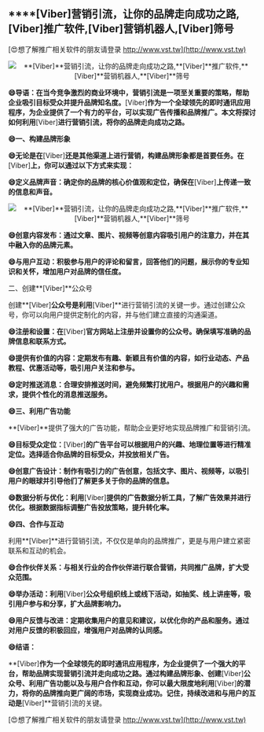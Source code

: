 ## ****[Viber]**营销引流，让你的品牌走向成功之路,**[Viber]**推广软件,**[Viber]**营销机器人,**[Viber]**筛号**

[😍想了解推广相关软件的朋友请登录 http://www.vst.tw](http://www.vst.tw)

 <center><img src="https://vst.tw/MP4/tuiguang/png/6.png" alt="**[Viber]**营销引流，让你的品牌走向成功之路,**[Viber]**推广软件,**[Viber]**营销机器人,**[Viber]**筛号"></center>

**😄导语：在当今竞争激烈的商业环境中，营销引流是一项至关重要的策略，帮助企业吸引目标受众并提升品牌知名度。**[Viber]**作为一个全球领先的即时通讯应用程序，为企业提供了一个有力的平台，可以实现广告传播和品牌推广。本文将探讨如何利用**[Viber]**进行营销引流，将你的品牌走向成功之路。**

**😄一、构建品牌形象**

**😄无论是在**[Viber]**还是其他渠道上进行营销，构建品牌形象都是首要任务。在**[Viber]**上，你可以通过以下方式来实现：**

**😄定义品牌声音：确定你的品牌的核心价值观和定位，确保在**[Viber]**上传递一致的信息和声音。**

 <center><img src="https://vst.tw/MP4/tuiguang/png/0.png" alt="**[Viber]**营销引流，让你的品牌走向成功之路,**[Viber]**推广软件,**[Viber]**营销机器人,**[Viber]**筛号"></center>

**😄创意内容发布：通过文章、图片、视频等创意内容吸引用户的注意力，并在其中融入你的品牌元素。**

**😄与用户互动：积极参与用户的评论和留言，回答他们的问题，展示你的专业知识和关怀，增加用户对品牌的信任度。**

二、创建**[Viber]**公众号

创建**[Viber]**公众号是利用**[Viber]**进行营销引流的关键一步。通过创建公众号，你可以向用户提供定制化的内容，并与他们建立直接的沟通渠道。

**😄注册和设置：在**[Viber]**官方网站上注册并设置你的公众号。确保填写准确的品牌信息和联系方式。**

**😄提供有价值的内容：定期发布有趣、新颖且有价值的内容，如行业动态、产品教程、优惠活动等，吸引用户关注和参与。**

**😄定时推送消息：合理安排推送时间，避免频繁打扰用户。根据用户的兴趣和需求，提供个性化的消息推送服务。**

**😄三、利用广告功能**

**[Viber]**提供了强大的广告功能，帮助企业更好地实现品牌推广和营销引流。

**😄目标受众定位：**[Viber]**的广告平台可以根据用户的兴趣、地理位置等进行精准定位。选择适合你品牌的目标受众，并投放相关广告。**

**😄创意广告设计：制作有吸引力的广告创意，包括文字、图片、视频等，以吸引用户的眼球并引导他们了解更多关于你的品牌的信息。**

**😄数据分析与优化：利用**[Viber]**提供的广告数据分析工具，了解广告效果并进行优化。根据数据指标调整广告投放策略，提升转化率。**

**😄四、合作与互动**

利用**[Viber]**进行营销引流，不仅仅是单向的品牌推广，更是与用户建立紧密联系和互动的机会。

**😄合作伙伴关系：与相关行业的合作伙伴进行联合营销，共同推广品牌，扩大受众范围。**

**😄举办活动：利用**[Viber]**公众号组织线上或线下活动，如抽奖、线上讲座等，吸引用户参与和分享，扩大品牌影响力。**

**😄用户反馈与改进：定期收集用户的意见和建议，以优化你的产品和服务。通过对用户反馈的积极回应，增强用户对品牌的认同感。**

**😄结语：**

**[Viber]**作为一个全球领先的即时通讯应用程序，为企业提供了一个强大的平台，帮助品牌实现营销引流并走向成功之路。通过构建品牌形象、创建**[Viber]**公众号、利用广告功能以及与用户合作和互动，你可以最大限度地利用**[Viber]**的潜力，将你的品牌推向更广阔的市场，实现商业成功。记住，持续改进和与用户的互动是**[Viber]**营销引流的关键。

[😍想了解推广相关软件的朋友请登录 http://www.vst.tw](http://www.vst.tw)



